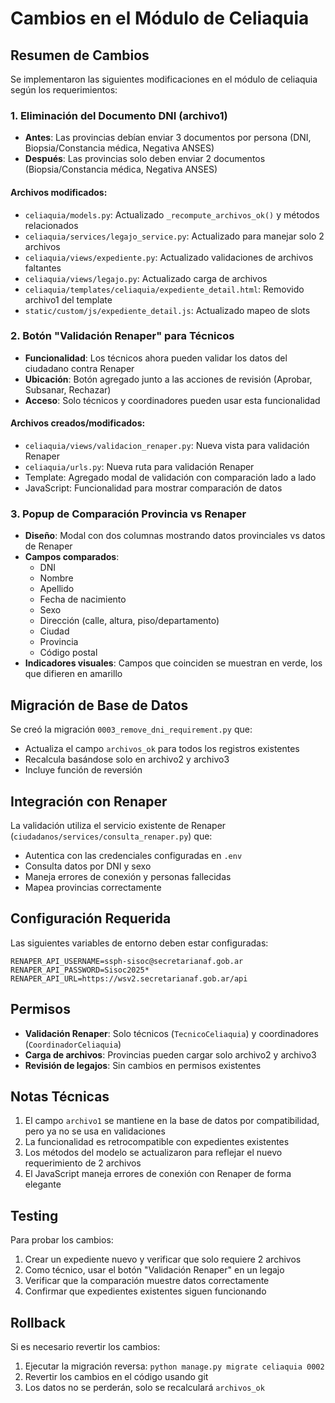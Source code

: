 # Cambios en el Módulo de Celiaquia

## Resumen de Cambios

Se implementaron las siguientes modificaciones en el módulo de celiaquia según los requerimientos:

### 1. Eliminación del Documento DNI (archivo1)

- **Antes**: Las provincias debían enviar 3 documentos por persona (DNI, Biopsia/Constancia médica, Negativa ANSES)
- **Después**: Las provincias solo deben enviar 2 documentos (Biopsia/Constancia médica, Negativa ANSES)

#### Archivos modificados:
- `celiaquia/models.py`: Actualizado `_recompute_archivos_ok()` y métodos relacionados
- `celiaquia/services/legajo_service.py`: Actualizado para manejar solo 2 archivos
- `celiaquia/views/expediente.py`: Actualizado validaciones de archivos faltantes
- `celiaquia/views/legajo.py`: Actualizado carga de archivos
- `celiaquia/templates/celiaquia/expediente_detail.html`: Removido archivo1 del template
- `static/custom/js/expediente_detail.js`: Actualizado mapeo de slots

### 2. Botón "Validación Renaper" para Técnicos

- **Funcionalidad**: Los técnicos ahora pueden validar los datos del ciudadano contra Renaper
- **Ubicación**: Botón agregado junto a las acciones de revisión (Aprobar, Subsanar, Rechazar)
- **Acceso**: Solo técnicos y coordinadores pueden usar esta funcionalidad

#### Archivos creados/modificados:
- `celiaquia/views/validacion_renaper.py`: Nueva vista para validación Renaper
- `celiaquia/urls.py`: Nueva ruta para validación Renaper
- Template: Agregado modal de validación con comparación lado a lado
- JavaScript: Funcionalidad para mostrar comparación de datos

### 3. Popup de Comparación Provincia vs Renaper

- **Diseño**: Modal con dos columnas mostrando datos provinciales vs datos de Renaper
- **Campos comparados**:
  - DNI
  - Nombre
  - Apellido
  - Fecha de nacimiento
  - Sexo
  - Dirección (calle, altura, piso/departamento)
  - Ciudad
  - Provincia
  - Código postal
- **Indicadores visuales**: Campos que coinciden se muestran en verde, los que difieren en amarillo

## Migración de Base de Datos

Se creó la migración `0003_remove_dni_requirement.py` que:
- Actualiza el campo `archivos_ok` para todos los registros existentes
- Recalcula basándose solo en archivo2 y archivo3
- Incluye función de reversión

## Integración con Renaper

La validación utiliza el servicio existente de Renaper (`ciudadanos/services/consulta_renaper.py`) que:
- Autentica con las credenciales configuradas en `.env`
- Consulta datos por DNI y sexo
- Maneja errores de conexión y personas fallecidas
- Mapea provincias correctamente

## Configuración Requerida

Las siguientes variables de entorno deben estar configuradas:
```
RENAPER_API_USERNAME=ssph-sisoc@secretarianaf.gob.ar
RENAPER_API_PASSWORD=Sisoc2025*
RENAPER_API_URL=https://wsv2.secretarianaf.gob.ar/api
```

## Permisos

- **Validación Renaper**: Solo técnicos (`TecnicoCeliaquia`) y coordinadores (`CoordinadorCeliaquia`)
- **Carga de archivos**: Provincias pueden cargar solo archivo2 y archivo3
- **Revisión de legajos**: Sin cambios en permisos existentes

## Notas Técnicas

1. El campo `archivo1` se mantiene en la base de datos por compatibilidad, pero ya no se usa en validaciones
2. La funcionalidad es retrocompatible con expedientes existentes
3. Los métodos del modelo se actualizaron para reflejar el nuevo requerimiento de 2 archivos
4. El JavaScript maneja errores de conexión con Renaper de forma elegante

## Testing

Para probar los cambios:
1. Crear un expediente nuevo y verificar que solo requiere 2 archivos
2. Como técnico, usar el botón "Validación Renaper" en un legajo
3. Verificar que la comparación muestre datos correctamente
4. Confirmar que expedientes existentes siguen funcionando

## Rollback

Si es necesario revertir los cambios:
1. Ejecutar la migración reversa: `python manage.py migrate celiaquia 0002`
2. Revertir los cambios en el código usando git
3. Los datos no se perderán, solo se recalculará `archivos_ok`